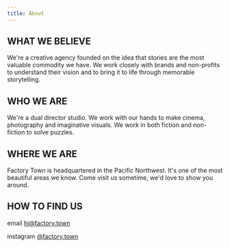 ```yaml
---
title: About
---
```


## WHAT WE BELIEVE

We're a creative agency founded on the idea that stories are the most valuable commodity we have. We work closely with brands and non-profits to understand their vision and to bring it to life through memorable storytelling.

## WHO WE ARE

We're a dual director studio. We work with our hands to make cinema, photography and  imaginative visuals. We work in both fiction and non-fiction to solve puzzles.

## WHERE WE ARE

Factory Town is headquartered in the Pacific Northwest. It's one of the most beautiful areas we know. Come visit us sometime, we'd love to show you around. 

## HOW TO FIND US

email  [hi@factory.town](mailto:'hi@factory.town')

instagram [@factory.town](http://instagram.com/factory.town)